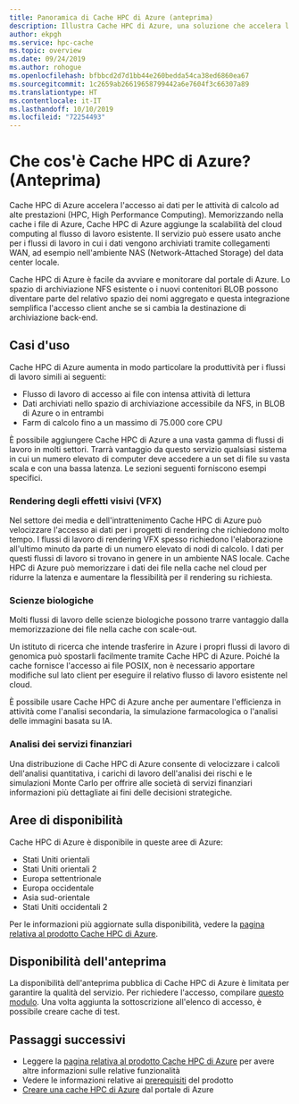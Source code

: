 ```yaml
---
title: Panoramica di Cache HPC di Azure (anteprima)
description: Illustra Cache HPC di Azure, una soluzione che accelera l'accesso ai file per il calcolo ad alte prestazioni
author: ekpgh
ms.service: hpc-cache
ms.topic: overview
ms.date: 09/24/2019
ms.author: rohogue
ms.openlocfilehash: bfbbcd2d7d1bb44e260bedda54ca38ed6860ea67
ms.sourcegitcommit: 1c2659ab26619658799442a6e7604f3c66307a89
ms.translationtype: HT
ms.contentlocale: it-IT
ms.lasthandoff: 10/10/2019
ms.locfileid: "72254493"
---
```

# <a name="what-is-azure-hpc-cache-preview"></a>Che cos'è Cache HPC di Azure? (Anteprima)

Cache HPC di Azure accelera l'accesso ai dati per le attività di calcolo ad alte prestazioni (HPC, High Performance Computing). Memorizzando nella cache i file di Azure, Cache HPC di Azure aggiunge la scalabilità del cloud computing al flusso di lavoro esistente. Il servizio può essere usato anche per i flussi di lavoro in cui i dati vengono archiviati tramite collegamenti WAN, ad esempio nell'ambiente NAS (Network-Attached Storage) del data center locale.

Cache HPC di Azure è facile da avviare e monitorare dal portale di Azure. Lo spazio di archiviazione NFS esistente o i nuovi contenitori BLOB possono diventare parte del relativo spazio dei nomi aggregato e questa integrazione semplifica l'accesso client anche se si cambia la destinazione di archiviazione back-end.

## <a name="use-cases"></a>Casi d'uso

Cache HPC di Azure aumenta in modo particolare la produttività per i flussi di lavoro simili ai seguenti:

* Flusso di lavoro di accesso ai file con intensa attività di lettura
* Dati archiviati nello spazio di archiviazione accessibile da NFS, in BLOB di Azure o in entrambi
* Farm di calcolo fino a un massimo di 75.000 core CPU

È possibile aggiungere Cache HPC di Azure a una vasta gamma di flussi di lavoro in molti settori. Trarrà vantaggio da questo servizio qualsiasi sistema in cui un numero elevato di computer deve accedere a un set di file su vasta scala e con una bassa latenza. Le sezioni seguenti forniscono esempi specifici.

### <a name="visual-effects-vfx-rendering"></a>Rendering degli effetti visivi (VFX)

Nel settore dei media e dell'intrattenimento Cache HPC di Azure può velocizzare l'accesso ai dati per i progetti di rendering che richiedono molto tempo. I flussi di lavoro di rendering VFX spesso richiedono l'elaborazione all'ultimo minuto da parte di un numero elevato di nodi di calcolo. I dati per questi flussi di lavoro si trovano in genere in un ambiente NAS locale. Cache HPC di Azure può memorizzare i dati dei file nella cache nel cloud per ridurre la latenza e aumentare la flessibilità per il rendering su richiesta.

### <a name="life-sciences"></a>Scienze biologiche

Molti flussi di lavoro delle scienze biologiche possono trarre vantaggio dalla memorizzazione dei file nella cache con scale-out.

Un istituto di ricerca che intende trasferire in Azure i propri flussi di lavoro di genomica può spostarli facilmente tramite Cache HPC di Azure. Poiché la cache fornisce l'accesso ai file POSIX, non è necessario apportare modifiche sul lato client per eseguire il relativo flusso di lavoro esistente nel cloud.

È possibile usare Cache HPC di Azure anche per aumentare l'efficienza in attività come l'analisi secondaria, la simulazione farmacologica o l'analisi delle immagini basata su IA.

### <a name="financial-services-analytics"></a>Analisi dei servizi finanziari

Una distribuzione di Cache HPC di Azure consente di velocizzare i calcoli dell'analisi quantitativa, i carichi di lavoro dell'analisi dei rischi e le simulazioni Monte Carlo per offrire alle società di servizi finanziari informazioni più dettagliate ai fini delle decisioni strategiche.

## <a name="region-availability"></a>Aree di disponibilità

Cache HPC di Azure è disponibile in queste aree di Azure:

* Stati Uniti orientali
* Stati Uniti orientali 2
* Europa settentrionale
* Europa occidentale
* Asia sud-orientale
* Stati Uniti occidentali 2

Per le informazioni più aggiornate sulla disponibilità, vedere la [pagina relativa al prodotto Cache HPC di Azure](https://azure.microsoft.com/services/hpc-cache).

## <a name="preview-availability"></a>Disponibilità dell'anteprima

La disponibilità dell'anteprima pubblica di Cache HPC di Azure è limitata per garantire la qualità del servizio. Per richiedere l'accesso, compilare [questo modulo](https://aka.ms/onboard-hpc-cache). Una volta aggiunta la sottoscrizione all'elenco di accesso, è possibile creare cache di test.

## <a name="next-steps"></a>Passaggi successivi

* Leggere la [pagina relativa al prodotto Cache HPC di Azure](https://azure.microsoft.com/services/hpc-cache) per avere altre informazioni sulle relative funzionalità
* Vedere le informazioni relative ai [prerequisiti](hpc-cache-prereqs.md) del prodotto
* [Creare una cache HPC di Azure](hpc-cache-create.md) dal portale di Azure
